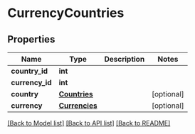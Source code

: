 # CurrencyCountries

## Properties
Name | Type | Description | Notes
------------ | ------------- | ------------- | -------------
**country_id** | **int** |  | 
**currency_id** | **int** |  | 
**country** | [**Countries**](Countries.md) |  | [optional] 
**currency** | [**Currencies**](Currencies.md) |  | [optional] 

[[Back to Model list]](../README.md#documentation-for-models) [[Back to API list]](../README.md#documentation-for-api-endpoints) [[Back to README]](../README.md)


